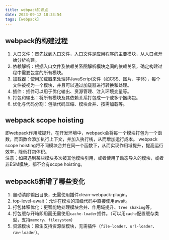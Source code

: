 ```yaml
---
title: webpack知识点
date: 2023-09-12 18:33:54
tags: [webpack]
---
```


## webpack的构建过程
1. 入口文件：首先找到入口文件，入口文件是应用程序的主要模块，从人口点开始分析构建。
2. 依赖解析：根据入口文件及依赖关系图解析模块之间的依赖关系，确定构建过程中需要包含的所有模块。
3. 加载器：使用加载器来处理非JavaScript文件（如CSS、图片、字体），每个文件被视为一个模块，并且可以通过加载器进行转换和处理。
4. 插件：插件可以用于优化输出、资源管理、注入环境变量等。
5. 打包和输出：将所有模块及其依赖关系打包成一个或多个捆绑包。
6. 优化与代码分割：包括代码压缩、模块合并、按需加载等。

## webpack scope hoisting
即webpack作用域提升，在开发环境中，webpack会将每一个模块打包为一个函数，而函数会添加执行上下文，并加入执行栈，从而增加运行成本。
webpack scope hoisting将不同模块合并在同一个函数下，从而实现作用域提升，提高运行效率，降低打包体积。  
注意：如果遇到某些模块多次被其他模块引用，或者使用了动态导入的模块，或者非ESM模块，都不会有scope hoisting。

## webpack5新增了哪些变化
1. 自动清除输出目录，无需使用插件clean-webpack-plugin。
2. top-level-await：允许在模块的顶级代码中直接使用await。
3. 打包体积优化：更智能地处理模块合并、作用域提升、`tree shaking`等。
4. 打包缓存开箱即用而无需使用`cache-loader`插件。（可以用`cache`配置缓存类型，支持`memory`、`filesystem`）
5. 资源模块：原生支持资源型模块，无需插件（`file-loader`、`url-loader`、`raw-loader`）。